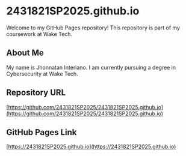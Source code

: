 # 2431821SP2025.github.io

Welcome to my GitHub Pages repository! This repository is part of my coursework at Wake Tech.

## About Me
My name is Jhonnatan Interiano. I am currently pursuing a degree in Cybersecurity at Wake Tech.

## Repository URL
[https://github.com/2431821SP2025/2431821SP2025.github.io](https://github.com/2431821SP2025/2431821SP2025.github.io)

## GitHub Pages Link
[https://2431821SP2025.github.io](https://2431821SP2025.github.io)